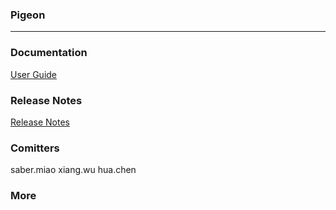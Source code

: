 ### Pigeon 
------

### Documentation
[User Guide](USER_GUIDE.md)

### Release Notes
[Release Notes](RELEASE.md)

### Comitters
saber.miao
xiang.wu
hua.chen

### More